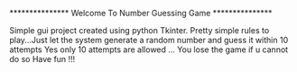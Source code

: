 *************** Welcome To Number Guessing Game ***************

Simple gui project created using python Tkinter.
Pretty simple rules to play...Just let the system generate a random number and guess it within 10 attempts
Yes only 10 attempts are allowed ...
You lose the game if u cannot do so
Have fun !!!
